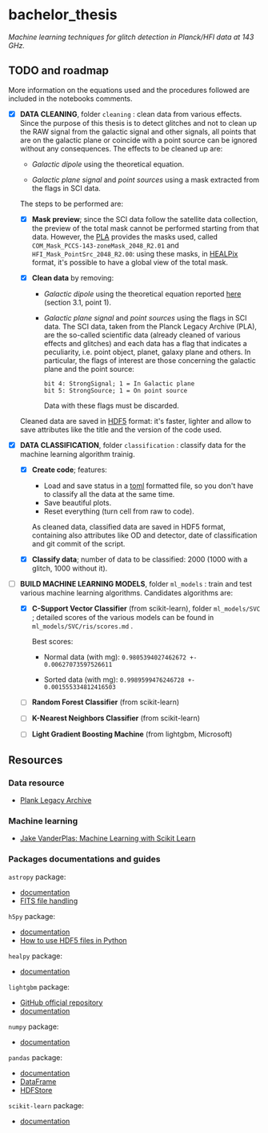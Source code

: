 # bachelor_thesis

_Machine learning techniques for glitch detection in Planck/HFI data at 143 GHz._

## TODO and roadmap

More information on the equations used and the procedures followed are included in the notebooks comments.

- [x] **DATA CLEANING**, folder `cleaning` : clean data from various effects. Since the purpose of this thesis is to detect glitches and not to clean up the RAW signal from the galactic signal and other signals, all points that are on the galactic plane or coincide with a point source can be ignored without any consequences. The effects to be cleaned up are:

	- _Galactic dipole_ using the theoretical equation.
	
	- _Galactic plane signal_ and _point sources_ using a mask extracted from the flags in SCI data.
	
	The steps to be performed are:
	
	- [x] **Mask preview**; since the SCI data follow the satellite data collection, the preview of the total mask cannot be performed starting from that data. However, the [PLA](http://pla.esac.esa.int/pla/#home) provides the masks used, called `COM_Mask_PCCS-143-zoneMask_2048_R2.01` and `HFI_Mask_PointSrc_2048_R2.00`: using these masks, in [HEALPix](https://healpix.sourceforge.io/) format, it's possible to have a global view of the total mask.
	
	- [x] **Clean data** by removing:
		- _Galactic dipole_ using the theoretical equation reported [here](https://www.aanda.org/articles/aa/abs/2014/11/aa21527-13/aa21527-13.html) (section 3.1, point 1).
		- _Galactic plane signal_ and _point sources_ using the flags in SCI data. The SCI data, taken from the Planck Legacy Archive (PLA), are the so-called scientific data (already cleaned of various effects and glitches) and each data has a flag that indicates a peculiarity, i.e. point object, planet, galaxy plane and others. In particular, the flags of interest are those concerning the galactic plane and the point source:
		
			```
			bit 4: StrongSignal; 1 = In Galactic plane
			bit 5: StrongSource; 1 = On point source
			```
			Data with these flags must be discarded.
			
	Cleaned data are saved in [HDF5](https://www.hdfgroup.org/) format: it's faster, lighter and allow to save attributes like the title and the version of the code used.
	
- [x] **DATA CLASSIFICATION**, folder `classification` : classify data for the machine learning algorithm trainig.

	- [x] **Create code**; features:
	
		- Load and save status in a [toml](https://github.com/toml-lang/toml) formatted file, so you don't have to classify all the data at the same time.
		- Save beautiful plots.
		- Reset everything (turn cell from raw to code).
		
		As cleaned data, classified data are saved in HDF5 format, containing also attributes like OD and detector, date of classification and git commit of the script.
		
	- [x] **Classify data**; number of data to be classified: 2000 (1000 with a glitch, 1000 without it).

- [ ] **BUILD MACHINE LEARNING MODELS**, folder `ml_models` : train and test various machine learning algorithms. Candidates algorithms are:
	
	- [x] **C-Support Vector Classifier** (from scikit-learn), folder `ml_models/SVC` ; detailed scores of the various models can be found in `ml_models/SVC/ris/scores.md` .
	
		Best scores:
		- Normal data (with mg): `0.9805394027462672 +- 0.00627073597526611`
		
		- Sorted data (with mg): `0.9989599476246728 +- 0.001555334812416503`
	
	- [ ] **Random Forest Classifier** (from scikit-learn)
	
	- [ ] **K-Nearest Neighbors Classifier** (from scikit-learn)
	
	- [ ] **Light Gradient Boosting Machine** (from lightgbm, Microsoft)


## Resources

### Data resource

- [Plank Legacy Archive](http://pla.esac.esa.int/pla/#home)

### Machine learning

- [Jake VanderPlas: Machine Learning with Scikit Learn](https://www.youtube.com/watch?v=HC0J_SPm9co)

### Packages documentations and guides

`astropy` package:
- [documentation](https://docs.astropy.org/en/stable/)
- [FITS file handling](https://docs.astropy.org/en/stable/io/fits/)

`h5py` package:
- [documentation](http://docs.h5py.org/en/stable/)
- [How to use HDF5 files in Python](https://www.pythonforthelab.com/blog/how-to-use-hdf5-files-in-python/)

`healpy` package:
- [documentation](https://healpy.readthedocs.io/en/latest/)

`lightgbm` package:
- [GitHub official repository](https://github.com/microsoft/LightGBM)
- [documentation](https://lightgbm.readthedocs.io/en/latest/)

`numpy` package:
- [documentation](https://docs.scipy.org/doc/numpy/reference/)

`pandas` package:
- [documentation](https://pandas.pydata.org/pandas-docs/stable/)
- [DataFrame](https://pandas.pydata.org/pandas-docs/stable/reference/frame.html#dataframe)
- [HDFStore](https://pandas.pydata.org/pandas-docs/stable/reference/io.html#hdfstore-pytables-hdf5)

`scikit-learn` package:
- [documentation](https://scikit-learn.org/stable/)
